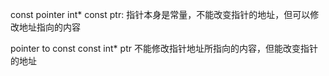 const pointer
int* const ptr: 指针本身是常量，不能改变指针的地址，但可以修改地址指向的内容

pointer to const
const int* ptr
不能修改指针地址所指向的内容，但能改变指针的地址
